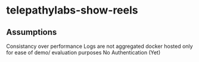 # telepathylabs-show-reels

## Assumptions
Consistancy over performance
Logs are not aggregated docker hosted only for ease of demo/ evaluation purposes
No Authentication (Yet)

